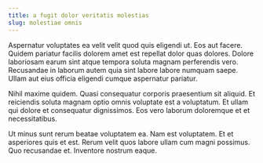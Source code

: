 ```yaml
---
title: a fugit dolor veritatis molestias
slug: molestiae omnis
---
```


Aspernatur voluptates ea velit velit quod quis eligendi ut. Eos aut facere. Quidem pariatur facilis dolorem amet est repellat dolor quas dolores. Dolore laboriosam earum sint atque tempora soluta magnam perferendis vero. Recusandae in laborum autem quia sint labore labore numquam saepe. Ullam aut eius officia eligendi cumque aspernatur pariatur.

Nihil maxime quidem. Quasi consequatur corporis praesentium sit aliquid. Et reiciendis soluta magnam optio omnis voluptate est a voluptatum. Et ullam qui dolore et consequatur dignissimos. Eos vero laborum doloremque et et necessitatibus.

Ut minus sunt rerum beatae voluptatem ea. Nam est voluptatem. Et et asperiores quis et est. Rerum velit quos labore ullam cum magni possimus. Quo recusandae et. Inventore nostrum eaque.
